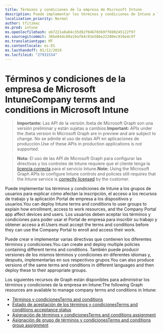 ```yaml
---
title: Términos y condiciones de la empresa de Microsoft Intune
description: Puede implementar los términos y condiciones de Intune a los grupos de usuarios para explicar cómo afectan la inscripción, el acceso a los recursos de trabajo y la aplicación Portal de empresa a los dispositivos y usuarios. Los usuarios deben aceptar los términos y condiciones para poder usar el Portal de empresa para inscribir su trabajo y obtener acceso a él.
localization_priority: Normal
author: tfitzmac
ms.prod: intune
ms.openlocfilehash: eb7221a8a04c35d92f04678369ff690245122f97
ms.sourcegitcommit: 36be044c89a19af84c93e586e22200ec919e4c9f
ms.translationtype: MT
ms.contentlocale: es-ES
ms.lasthandoff: 01/12/2019
ms.locfileid: "27931534"
---
```

# <a name="company-terms-and-conditions-in-microsoft-intune"></a><span data-ttu-id="564fc-104">Términos y condiciones de la empresa de Microsoft Intune</span><span class="sxs-lookup"><span data-stu-id="564fc-104">Company terms and conditions in Microsoft Intune</span></span>

> <span data-ttu-id="564fc-105">**Importante:** Las API de la versión /beta de Microsoft Graph son una versión preliminar y están sujetas a cambios.</span><span class="sxs-lookup"><span data-stu-id="564fc-105">**Important:** APIs under the /beta version in Microsoft Graph are in preview and are subject to change.</span></span> <span data-ttu-id="564fc-106">No se admite el uso de estas API en aplicaciones de producción.</span><span class="sxs-lookup"><span data-stu-id="564fc-106">Use of these APIs in production applications is not supported.</span></span>

> <span data-ttu-id="564fc-107">**Nota:** El uso de las API de Microsoft Graph para configurar las directivas y los controles de Intune requiere que el cliente tenga la [licencia correcta](https://www.microsoft.com/en-us/cloud-platform/microsoft-intune-pricing) para el servicio Intune.</span><span class="sxs-lookup"><span data-stu-id="564fc-107">**Note:** Using the Microsoft Graph APIs to configure Intune controls and policies still requires that the Intune service is [correctly licensed](https://www.microsoft.com/en-us/cloud-platform/microsoft-intune-pricing) by the customer.</span></span>

<span data-ttu-id="564fc-108">Puede implementar los términos y condiciones de Intune a los grupos de usuarios para explicar cómo afectan la inscripción, el acceso a los recursos de trabajo y la aplicación Portal de empresa a los dispositivos y usuarios.</span><span class="sxs-lookup"><span data-stu-id="564fc-108">You can deploy Intune terms and conditions to user groups to explain how enrollment, access to work resources, and the Company Portal app affect devices and users.</span></span> <span data-ttu-id="564fc-109">Los usuarios deben aceptar los términos y condiciones para poder usar el Portal de empresa para inscribir su trabajo y obtener acceso a él.</span><span class="sxs-lookup"><span data-stu-id="564fc-109">Users must accept the terms and conditions before they can use the Company Portal to enroll and access their work.</span></span>

<span data-ttu-id="564fc-110">Puede crear e implementar varias directivas que contienen los diferentes términos y condiciones.</span><span class="sxs-lookup"><span data-stu-id="564fc-110">You can create and deploy multiple policies containing different terms and conditions.</span></span> <span data-ttu-id="564fc-111">También puede producir versiones de los mismos términos y condiciones en diferentes idiomas y, después, implementarlas en sus respectivos grupos.</span><span class="sxs-lookup"><span data-stu-id="564fc-111">You can also produce versions of the same terms and conditions in different languages and then deploy these to their appropriate groups.</span></span>

<span data-ttu-id="564fc-112">Los siguientes recursos de Graph están disponibles para administrar los términos y condiciones de la empresa en Intune:</span><span class="sxs-lookup"><span data-stu-id="564fc-112">The following Graph resources are available to manage company terms and conditions in Intune:</span></span>

- [<span data-ttu-id="564fc-113">Términos y condiciones</span><span class="sxs-lookup"><span data-stu-id="564fc-113">Terms and conditions</span></span>](intune-companyterms-termsandconditions.md)
- [<span data-ttu-id="564fc-114">Estado de aceptación de los términos y condiciones</span><span class="sxs-lookup"><span data-stu-id="564fc-114">Terms and conditions acceptance status</span></span>](intune-companyterms-termsandconditionsacceptancestatus.md)
- [<span data-ttu-id="564fc-115">Asignación de términos y condiciones</span><span class="sxs-lookup"><span data-stu-id="564fc-115">Terms and conditions assignment</span></span>](intune-companyterms-termsandconditionsassignment.md)
- [<span data-ttu-id="564fc-116">Asignación de grupo de términos y condiciones</span><span class="sxs-lookup"><span data-stu-id="564fc-116">Terms and conditions group assignment</span></span>](intune-companyterms-termsandconditionsgroupassignment.md)
